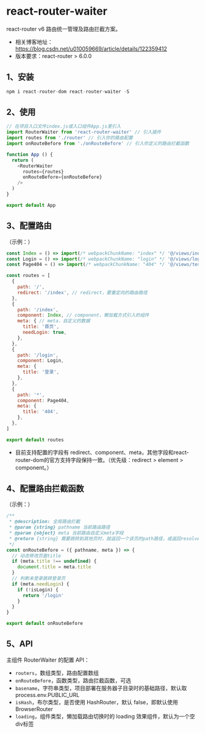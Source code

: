 # react-router-waiter
react-router v6 路由统一管理及路由拦截方案。
+ 相关博客地址：https://blog.csdn.net/u010059669/article/details/122359412
+ 版本要求：react-router > 6.0.0

## 1、安装
```js
npm i react-router-dom react-router-waiter -S
```

## 2、使用
```js
// 在项目入口文件index.js或入口组件App.js里引入
import RouterWaiter from 'react-router-waiter' // 引入插件
import routes from './router' // 引入你的路由配置
import onRouteBefore from './onRouteBefore' // 引入你定义的路由拦截函数

function App () {
  return (
    <RouterWaiter
      routes={routes}
      onRouteBefore={onRouteBefore}
    />
  )
}

export default App
```

## 3、配置路由
（示例：）
```js
const Index = () => import(/* webpackChunkName: "index" */ '@/views/index/index')
const Login = () => import(/* webpackChunkName: "login" */ '@/views/login/index')
const Page404 = () => import(/* webpackChunkName: "404" */ '@/views/test/page404')

const routes = [
  {
    path: '/',
    redirect: '/index', // redirect，要重定向的路由路径
  },
  {
    path: '/index',
    component: Index, // component，懒加载方式引入的组件
    meta: { // meta，自定义的数据
      title: '首页',
      needLogin: true,
    },
  },
  {
    path: '/login',
    component: Login, 
    meta: {
      title: '登录',
    },
  },
  {
    path: '*',
    component: Page404, 
    meta: {
      title: '404',
    },
  },
]

export default routes
```
+ 目前支持配置的字段有 redirect、component、meta，其他字段和react-router-dom的官方支持字段保持一致。（优先级：redirect > element > component。）

## 4、配置路由拦截函数
（示例：）
```js
/**
 * @description: 全局路由拦截
 * @param {string} pathname 当前路由路径
 * @param {object} meta 当前路由自定义meta字段
 * @return {string} 需要跳转到其他页时，就返回一个该页的path路径，或返回resolve该路径的promise对象
 */
const onRouteBefore = ({ pathname, meta }) => {
  // 动态修改页面title
  if (meta.title !== undefined) {
    document.title = meta.title
  }
  // 判断未登录跳转登录页
  if (meta.needLogin) {
    if (!isLogin) {
      return '/login'
    }
  }
}

export default onRouteBefore
```
## 5、API
主组件 RouterWaiter 的配置 API：
+ `routers`，数组类型，路由配置数组
+ `onRouteBefore`，函数类型，路由拦截函数，可选
+ `basename`，字符串类型，项目部署在服务器子目录时的基础路径，默认取 process.env.PUBLIC_URL
+ `isHash`，布尔类型，是否使用 HashRouter，默认 false，即默认使用 BrowserRouter
+ `loading`，组件类型，懒加载路由切换时的 loading 效果组件，默认为一个空div标签
